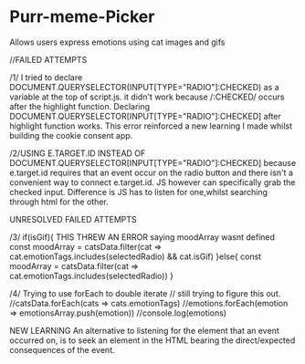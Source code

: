 # Purr-meme-Picker
Allows  users express emotions  using  cat images and gifs


//FAILED ATTEMPTS 

/1/ I tried to declare  DOCUMENT.QUERYSELECTOR(INPUT[TYPE="RADIO"]:CHECKED) as a variable at the top of script.js.
it didn't work because /:CHECKED/ occurs after the highlight function. Declaring DOCUMENT.QUERYSELECTOR[INPUT[TYPE="RADIO"]:CHECKED] after highlight function works. This error reinforced a new learning I made whilst building the cookie consent app.


/2/USING E.TARGET.ID INSTEAD OF DOCUMENT.QUERYSELECTOR[INPUT[TYPE="RADIO"]:CHECKED]
  because e.target.id requires that an event occur on the radio button and there isn't a convenient way to connect e.target.id. JS however can specifically grab the       checked input.
  Difference is JS has to listen for one,whilst searching through html for the other.
  
  
UNRESOLVED FAILED ATTEMPTS 

/3/ if(isGif){   THIS THREW AN ERROR saying moodArray wasnt defined
       const moodArray = catsData.filter(cat => cat.emotionTags.includes(selectedRadio) && cat.isGif)
       }else{
       const moodArray = catsData.filter(cat => cat.emotionTags.includes(selectedRadio))
      }
      
/4/ Trying to use forEach to double iterate // still trying to figure this out.
//catsData.forEach(cats => cats.emotionTags)
//emotions.forEach(emotion => emotionsArray.push(emotion))
//console.log(emotions)

NEW LEARNING
An alternative to listening for the element that an event occurred on, is to seek an element in the HTML bearing the direct/expected consequences of the event.   

 

